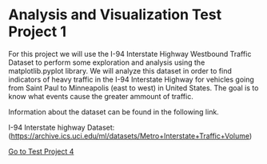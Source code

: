 # Analysis and Visualization Test Project 1

For this project we will use the I-94 Interstate Highway Westbound Traffic Dataset to perform some exploration and analysis using the matplotlib.pyplot library.
We will analyze this dataset in order to find indicators of heavy traffic in the I-94 Interstate Highway for vehicles going from Saint Paul to Minneapolis (east to west) in United States. 
The goal is to know what events cause the greater ammount of traffic.

Information about the dataset can be found in the following link.

I-94 Interstate highway Dataset: (https://archive.ics.uci.edu/ml/datasets/Metro+Interstate+Traffic+Volume)


[Go to Test Project 4](https://github.com/Lutenebrax/Test-Project-4/blob/main/Basics.ipynb)
